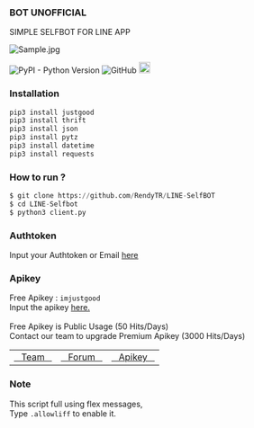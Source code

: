 ### BOT UNOFFICIAL
SIMPLE SELFBOT FOR LINE APP

<img alt="Sample.jpg" src= "https://i.ibb.co/MkG3N50/Imjustgood.jpg">
<p>
    <img alt="PyPI - Python Version" src="https://img.shields.io/pypi/pyversions/justgood" style="max-width:100%;">
    <img alt="GitHub" src="https://img.shields.io/github/license/goodop/Public" style="max-width:100%;">                                   
    <img alt="VIEWS" src="https://komarev.com/ghpvc/?username=goodop&color=brightgreen&label=visitors" height="20" style="max-width:100%;">
</p>

### Installation
```python
pip3 install justgood
pip3 install thrift
pip3 install json
pip3 install pytz
pip3 install datetime
pip3 install requests
```

### How to run ?
``` python
$ git clone https://github.com/RendyTR/LINE-SelfBOT
$ cd LINE-Selfbot
$ python3 client.py
```

### Authtoken
Input your Authtoken or Email <a href="https://github.com/RendyTR/LINE-SelfBOT/blob/main/Data/token.json">here</a>

### Apikey
Free Apikey : ```imjustgood```
<br>Input the apikey <a href="https://github.com/RendyTR/LINE-PublicBOT/blob/2119f04bcdf6fe33eec71f6746fd0bbb57d31b85/data/api.json#L2">here.</a>
<br><br>Free Apikey is Public Usage (50 Hits/Days)
<br>Contact our team to upgrade Premium Apikey (3000 Hits/Days)

<table>
    <tbody>
        <tr>
          <td><a href="http://imjustgood.com/team">&nbsp;&nbsp;&nbsp;Team&nbsp;&nbsp;&nbsp;</a></td>
          <td><a href="http://api.imjustgood.com/custom/forum">&nbsp;&nbsp;&nbsp;Forum&nbsp;&nbsp;&nbsp;</a></td>
          <td><a href="http://api.imjustgood.com/intro">&nbsp;&nbsp;&nbsp;Apikey&nbsp;&nbsp;&nbsp;</a></td>
        </tr>
    <tbody>   
<table>

### Note
This script full using flex messages,
<br>Type ``` .allowliff ``` to enable it.
